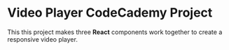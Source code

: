 # Video Player CodeCademy Project
This this project makes three **React** components work together to create a responsive video player.

